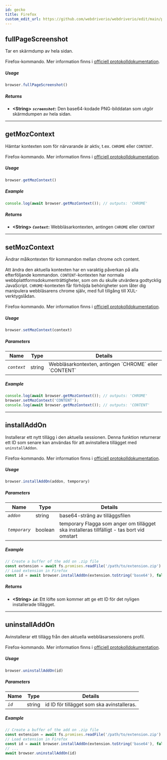 ```yaml
---
id: gecko
title: Firefox
custom_edit_url: https://github.com/webdriverio/webdriverio/edit/main/packages/wdio-protocols/src/protocols/gecko.ts
---
```


## fullPageScreenshot
Tar en skärmdump av hela sidan.<br /><br />Firefox-kommando. Mer information finns i [officiell protokolldokumentation](https://phabricator.services.mozilla.com/source/mozilla-central/browse/default/testing/geckodriver/src/command.rs$43-46).

##### Usage

```js
browser.fullPageScreenshot()
```


##### Returns

- **&lt;String&gt;**
            **<code><var>screenshot</var></code>:** Den base64-kodade PNG-bilddatan som utgör skärmdumpen av hela sidan.


---

## getMozContext
Hämtar kontexten som för närvarande är aktiv, t.ex. `CHROME` eller `CONTENT`.<br /><br />Firefox-kommando. Mer information finns i [officiell protokolldokumentation](https://github.com/SeleniumHQ/selenium/blob/586affe0cf675b1d5c8abc756defa4a46d95391b/javascript/node/selenium-webdriver/firefox.js#L615-L622).

##### Usage

```js
browser.getMozContext()
```

##### Example


```js
console.log(await browser.getMozContext()); // outputs: 'CHROME'
```


##### Returns

- **&lt;String&gt;**
            **<code><var>Context</var></code>:** Webbläsarkontexten, antingen `CHROME` eller `CONTENT`


---

## setMozContext
Ändrar målkontexten för kommandon mellan chrome och content.<br /><br />Att ändra den aktuella kontexten har en varaktig påverkan på alla efterföljande kommandon. `CONTENT`-kontexten har normala webbplattformsdokumenträttigheter, som om du skulle utvärdera godtycklig JavaScript. `CHROME`-kontexten får förhöjda behörigheter som låter dig manipulera webbläsarens chrome själv, med full tillgång till XUL-verktygslådan.<br /><br />Firefox-kommando. Mer information finns i [officiell protokolldokumentation](https://github.com/SeleniumHQ/selenium/blob/586affe0cf675b1d5c8abc756defa4a46d95391b/javascript/node/selenium-webdriver/firefox.js#L615-L645).

##### Usage

```js
browser.setMozContext(context)
```


##### Parameters

<table>
  <thead>
    <tr>
      <th>Name</th><th>Type</th><th>Details</th>
    </tr>
  </thead>
  <tbody>
    <tr>
      <td><code><var>context</var></code></td>
      <td>string</td>
      <td>Webbläsarkontexten, antingen `CHROME` eller `CONTENT`</td>
    </tr>
  </tbody>
</table>

##### Example


```js
console.log(await browser.getMozContext()); // outputs: 'CHROME'
browser.setMozContext('CONTENT');
console.log(await browser.getMozContext()); // outputs: 'CONTENT'
```



---

## installAddOn
Installerar ett nytt tillägg i den aktuella sessionen. Denna funktion returnerar ett ID som senare kan användas för att avinstallera tillägget med `uninstallAddon`.<br /><br />Firefox-kommando. Mer information finns i [officiell protokolldokumentation](https://github.com/SeleniumHQ/selenium/blob/586affe0cf675b1d5c8abc756defa4a46d95391b/javascript/node/selenium-webdriver/firefox.js#L647-L668).

##### Usage

```js
browser.installAddOn(addon, temporary)
```


##### Parameters

<table>
  <thead>
    <tr>
      <th>Name</th><th>Type</th><th>Details</th>
    </tr>
  </thead>
  <tbody>
    <tr>
      <td><code><var>addon</var></code></td>
      <td>string</td>
      <td>base64-sträng av tilläggsfilen</td>
    </tr>
    <tr>
      <td><code><var>temporary</var></code></td>
      <td>boolean</td>
      <td>temporary Flagga som anger om tillägget ska installeras tillfälligt - tas bort vid omstart</td>
    </tr>
  </tbody>
</table>

##### Example


```js
// Create a buffer of the add on .zip file
const extension = await fs.promises.readFile('/path/to/extension.zip')
// Load extension in Firefox
const id = await browser.installAddOn(extension.toString('base64'), false);
```


##### Returns

- **&lt;String&gt;**
            **<code><var>id</var></code>:** Ett löfte som kommer att ge ett ID för det nyligen installerade tillägget.


---

## uninstallAddOn
Avinstallerar ett tillägg från den aktuella webbläsarsessionens profil.<br /><br />Firefox-kommando. Mer information finns i [officiell protokolldokumentation](https://github.com/SeleniumHQ/selenium/blob/586affe0cf675b1d5c8abc756defa4a46d95391b/javascript/node/selenium-webdriver/firefox.js#L670-L687).

##### Usage

```js
browser.uninstallAddOn(id)
```


##### Parameters

<table>
  <thead>
    <tr>
      <th>Name</th><th>Type</th><th>Details</th>
    </tr>
  </thead>
  <tbody>
    <tr>
      <td><code><var>id</var></code></td>
      <td>string</td>
      <td>id ID för tillägget som ska avinstalleras.</td>
    </tr>
  </tbody>
</table>

##### Example


```js
// Create a buffer of the add on .zip file
const extension = await fs.promises.readFile('/path/to/extension.zip')
// Load extension in Firefox
const id = await browser.installAddOn(extension.toString('base64'), false);
// ...
await browser.uninstallAddOn(id)
```